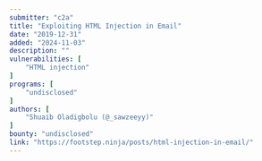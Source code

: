 ```yaml
---
submitter: "c2a"
title: "Exploiting HTML Injection in Email"
date: "2019-12-31"
added: "2024-11-03"
description: ""
vulnerabilities: [
    "HTML injection"
]
programs: [
    "undisclosed"
]
authors: [
    "Shuaib Oladigbolu (@_sawzeeyy)"
]
bounty: "undisclosed"
link: "https://footstep.ninja/posts/html-injection-in-email/"
---
```




